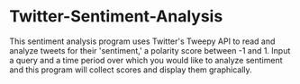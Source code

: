# Twitter-Sentiment-Analysis

This sentiment analysis program uses Twitter's Tweepy API to read and analyze tweets for their 'sentiment,' a polarity score between -1 and 1.
Input a query and a time period over which you would like to analyze sentiment and this program will collect scores and display them graphically.
